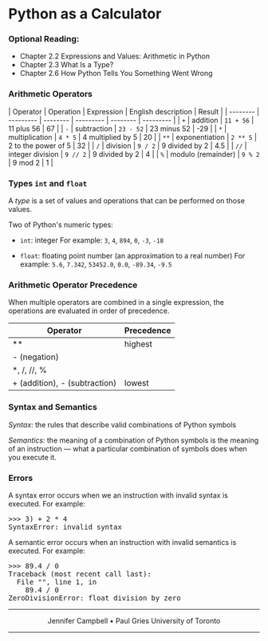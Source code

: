 # Python as a Calculator

### Optional Reading:

*   Chapter 2.2 Expressions and Values: Arithmetic in Python
*   Chapter 2.3 What Is a Type?
*   Chapter 2.6 How Python Tells You Something Went Wrong

### Arithmetic Operators

| Operator | Operation | Expression | English description | Result |
| -------- | --------- | -------- | --------- | -------- | --------- |
| `+` | addition | `11 + 56` | 11 plus 56 | 67 |
| `-` | subtraction | `23 - 52` | 23 minus 52 | -29 |
| `*` | multiplication | `4 * 5` | 4 multiplied by 5 | 20 |
| `**` | exponentiation | `2 ** 5` | 2 to the power of 5 | 32 |
| `/` | division | `9 / 2` | 9 divided by 2 | 4.5 |
| `//` | integer division | `9 // 2` | 9 divided by 2 | 4 |
| `%` | modulo (remainder) | `9 % 2` | 9 mod 2 | 1 |

### Types `int` and `float`

A _type_ is a set of values and operations that can be performed on those values.

Two of Python's numeric types:

*   `int`: integer
    For example: `3`, `4`, `894`, `0`, `-3`, `-18`

*   `float`: floating point number (an approximation to a real number)
    For example: `5.6`, `7.342`, `53452.0`, `0.0`, `-89.34`, `-9.5`

### Arithmetic Operator Precedence

When multiple operators are combined in a single expression, the operations are evaluated in order of precedence.

| Operator | Precedence |
| -------- | --------- | 
| ** | highest |
| - (negation) |
| *, /, //, % |
| + (addition), - (subtraction) | lowest |

### Syntax and Semantics

_Syntax_: the rules that describe valid combinations of Python symbols

_Semantics_: the meaning of a combination of Python symbols is the meaning of an instruction — what a particular combination of symbols does when you execute it.

### Errors

A syntax error occurs when we an instruction with invalid syntax is executed. For example:

<pre>>>> 3) + 2 * 4
SyntaxError: invalid syntax
</pre>

A semantic error occurs when an instruction with invalid semantics is executed. For example:

<pre>>>> 89.4 / 0
Traceback (most recent call last):
  File "", line 1, in
    89.4 / 0
ZeroDivisionError: float division by zero
</pre>

* * *

<center>Jennifer Campbell • Paul Gries
University of Toronto</center>

* * *